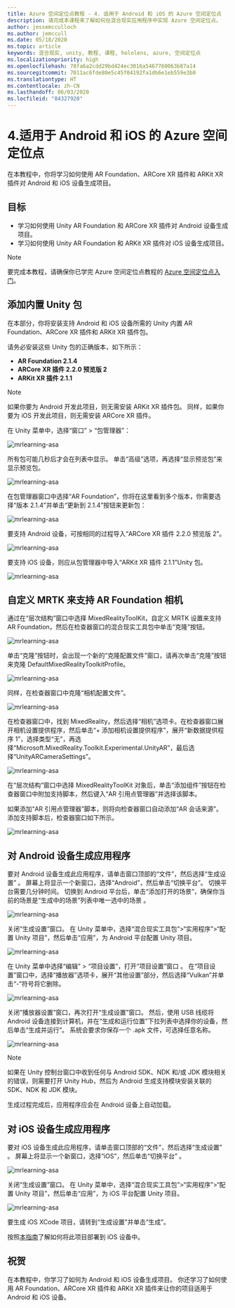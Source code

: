 ```yaml
---
title: Azure 空间定位点教程 - 4. 适用于 Android 和 iOS 的 Azure 空间定位点
description: 请完成本课程来了解如何在混合现实应用程序中实现 Azure 空间定位点。
author: jessemcculloch
ms.author: jemccull
ms.date: 05/18/2020
ms.topic: article
keywords: 混合现实, unity, 教程, 课程, hololens, azure, 空间定位点
ms.localizationpriority: high
ms.openlocfilehash: 78fa6a2cdd29bd424ec3016a5467760063b87a14
ms.sourcegitcommit: 7011ac6fde80e5c45f04192fa1db6e1eb559e3b0
ms.translationtype: HT
ms.contentlocale: zh-CN
ms.lasthandoff: 06/03/2020
ms.locfileid: "84327920"
---
```

# <a name="4-azure-spatial-anchors-for-android-and-ios"></a>4.适用于 Android 和 iOS 的 Azure 空间定位点

在本教程中，你将学习如何使用 AR Foundation、ARCore XR 插件和 ARKit XR 插件对 Android 和 iOS 设备生成项目。

## <a name="objectives"></a>目标

* 学习如何使用 Unity AR Foundation 和 ARCore XR 插件对 Android 设备生成项目。
* 学习如何使用 Unity AR Foundation 和 ARKit XR 插件对 iOS 设备生成项目。

> [!NOTE]
> 要完成本教程，请确保你已学完 Azure 空间定位点教程的 [Azure 空间定位点入门](mrlearning-asa-ch1.md)。

## <a name="adding-inbuilt-unity-packages"></a>添加内置 Unity 包

在本部分，你将安装支持 Android 和 iOS 设备所需的 Unity 内置 AR Foundation、ARCore XR 插件和 ARKit XR 插件包。

请务必安装这些 Unity 包的正确版本，如下所示：

* **AR Foundation 2.1.4**
* **ARCore XR 插件 2.2.0 预览版 2**
* **ARKit XR 插件 2.1.1**

> [!NOTE]
> 如果你要为 Android 开发此项目，则无需安装 ARKit XR 插件包。 同样，如果你要为 iOS 开发此项目，则无需安装 ARCore XR 插件。

在 Unity 菜单中，选择“窗口” > “包管理器”： 

![mrlearning-asa](images/mrlearning-asa/tutorial4-section1-step1-1.png)

所有包可能几秒后才会在列表中显示。 单击“高级”选项，再选择“显示预览包”来显示预览包。

![mrlearning-asa](images/mrlearning-asa/tutorial4-section1-step1-2.png)

在包管理器窗口中选择“AR Foundation”，你将在这里看到多个版本，你需要选择“版本 2.1.4”并单击“更新到 2.1.4”按钮来更新包：

![mrlearning-asa](images/mrlearning-asa/tutorial4-section1-step1-3.png)

要支持 Android 设备，可按相同的过程导入“ARCore XR 插件 2.2.0 预览版 2”。

![mrlearning-asa](images/mrlearning-asa/tutorial4-section1-step1-4.png)

要支持 iOS 设备，则应从包管理器中导入“ARKit XR 插件 2.1.1”Unity 包。

![mrlearning-asa](images/mrlearning-asa/tutorial4-section1-step1-5.png)

## <a name="customize-mrtk-to-support-ar-foundation-camera"></a>自定义 MRTK 来支持 AR Foundation 相机

通过在“层次结构”窗口中选择 MixedRealityToolKit，自定义 MRTK 设置来支持 AR Foundation，然后在检查器窗口的混合现实工具包中单击“克隆”按钮。

![mrlearning-asa](images/mrlearning-asa/tutorial4-section2-step1-1.png)

单击“克隆”按钮时，会出现一个新的“克隆配置文件”窗口，请再次单击“克隆”按钮来克隆 DefaultMixedRealityToolkitProfile。

![mrlearning-asa](images/mrlearning-asa/tutorial4-section2-step1-2.png)

同样，在检查器窗口中克隆“相机配置文件”。

![mrlearning-asa](images/mrlearning-asa/tutorial4-section2-step1-3.png)

在检查器窗口中，找到 MixedReality，然后选择“相机”选项卡。在检查器窗口展开相机设置提供程序，然后单击“+ 添加相机设置提供程序”，展开“新数据提供程序 1”，选择类型“无”，再选择“Microsoft.MixedReality.Toolkit.Experimental.UnityAR”，最后选择“UnityARCameraSettings”。

![mrlearning-asa](images/mrlearning-asa/tutorial4-section2-step1-4.png)

在“层次结构”窗口中选择 MixedRealityToolKit 对象后，单击“添加组件”按钮在检查器窗口中附加支持脚本，然后键入“AR 引用点管理器”并选择该脚本。

如果添加“AR 引用点管理器”脚本，则将向检查器窗口自动添加“AR 会话来源”。 添加支持脚本后，检查器窗口如下所示。

![mrlearning-asa](images/mrlearning-asa/tutorial4-section2-step1-5.png)

## <a name="build-an-application-to-an-android-device"></a>对 Android 设备生成应用程序

要对 Android 设备生成此应用程序，请单击窗口顶部的“文件”，然后选择“生成设置” 。 屏幕上将显示一个新窗口，选择“Android”，然后单击“切换平台”。 切换平台需要几分钟时间。 切换到 Android 平台后，单击“添加打开的场景”，确保你当前的场景是“生成中的场景”列表中唯一选中的场景 。

![mrlearning-asa](images/mrlearning-asa/tutorial4-section3-step1-1.png)

关闭“生成设置”窗口。 在 Unity 菜单中，选择“混合现实工具包”>“实用程序”>“配置 Unity 项目”，然后单击“应用”，为 Android 平台配置 Unity 项目。

![mrlearning-asa](images/mrlearning-asa/tutorial4-section3-step1-2.png)

在 Unity 菜单中选择“编辑” > “项目设置”，打开“项目设置”窗口 。 在“项目设置”窗口中，选择“播放器”选项卡，展开“其他设置”部分，然后选择“Vulkan”并单击“-”符号将它删除。

![mrlearning-asa](images/mrlearning-asa/tutorial4-section3-step1-3.png)

关闭“播放器设置”窗口，再次打开“生成设置”窗口。 然后，使用 USB 线缆将 Android 设备连接到计算机，并在“生成和运行位置”下拉列表中选择你的设备，然后单击“生成并运行”。 系统会要求你保存一个 .apk 文件，可选择任意名称。

![mrlearning-asa](images/mrlearning-asa/tutorial4-section3-step1-4.png)

> [!NOTE]
> 如果在 Unity 控制台窗口中收到任何与 Android SDK、NDK 和/或 JDK 模块相关的错误，则需要打开 Unity Hub，然后为 Android 生成支持模块安装关联的 SDK、NDK 和 JDK 模块。

生成过程完成后，应用程序应会在 Android 设备上自动加载。

## <a name="build-an-application-to-ios-device"></a>对 iOS 设备生成应用程序

要对 iOS 设备生成此应用程序，请单击窗口顶部的“文件”，然后选择“生成设置” 。 屏幕上将显示一个新窗口，选择“iOS”，然后单击“切换平台” 。

![mrlearning-asa](images/mrlearning-asa/tutorial4-section4-step1-1.png)

关闭“生成设置”窗口。 在 Unity 菜单中，选择“混合现实工具包”>“实用程序”>“配置 Unity 项目”，然后单击“应用”，为 iOS 平台配置 Unity 项目。

![mrlearning-asa](images/mrlearning-asa/tutorial4-section4-step1-2.png)

要生成 iOS XCode 项目，请转到“生成设置”并单击“生成”。

按照[本指南](https://docs.microsoft.com/azure/spatial-anchors/quickstarts/get-started-unity-ios#export-the-xcode-project)了解如何将此项目部署到 iOS 设备中。

## <a name="congratulations"></a>祝贺

在本教程中，你学习了如何为 Android 和 iOS 设备生成项目。 你还学习了如何使用 AR Foundation、ARCore XR 插件和 ARKit XR 插件来让你的项目适用于 Android 和 iOS 设备。
